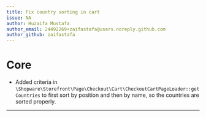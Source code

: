 ```yaml
---
title: Fix country sorting in cart
issue: NA
author: Huzaifa Mustafa
author_email: 24492269+zaifastafa@users.noreply.github.com 
author_github: zaifastafa
---
```

# Core
*  Added criteria in `\Shopware\Storefront\Page\Checkout\Cart\CheckoutCartPageLoader::getCountries` to first sort by 
position and then by name, so the countries are sorted properly.   
___
